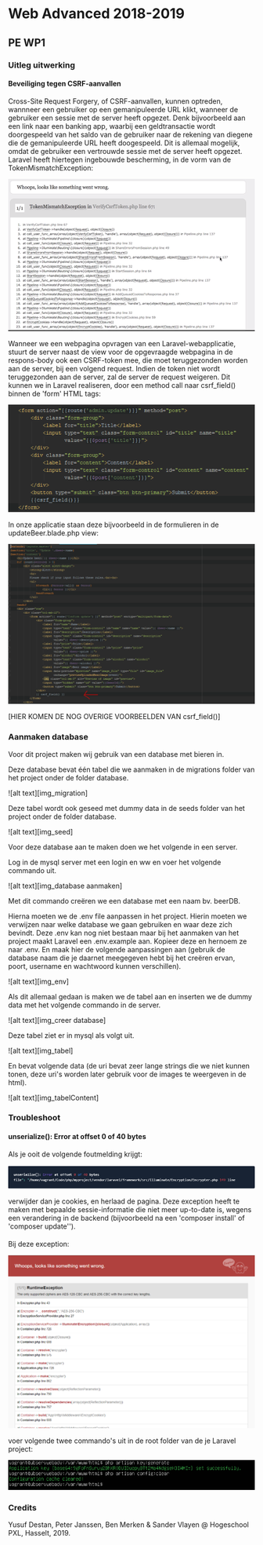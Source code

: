 # Web Advanced 2018-2019
## PE WP1

### Uitleg uitwerking

#### Beveiliging tegen CSRF-aanvallen
Cross-Site Request Forgery, of CSRF-aanvallen, kunnen optreden, wannneer een gebruiker
op een gemanipuleerde URL klikt, wanneer de gebruiker een sessie met de server heeft opgezet. 
Denk bijvoorbeeld aan een link naar een banking app, waarbij een geldtransactie wordt
doorgespeeld van het saldo van de gebruiker naar de rekening van diegene die de gemanipuleerde
URL heeft doogespeeld. Dit is allemaal mogelijk, omdat de gebruiker een vertrouwde sessie met
de server heeft opgezet.
Laravel heeft hiertegen ingebouwde bescherming, in de vorm van de TokenMismatchException:

![alt text][img_tokenMismatchException]

Wanneer we een webpagina opvragen van een Laravel-webapplicatie, stuurt de server naast de 
view voor de opgevraagde webpagina in de respons-body ook een CSRF-token mee, die moet 
teruggezonden worden aan de server, bij een volgend request. Indien de token
niet wordt teruggezonden aan de server, zal de server de request weigeren.
Dit kunnen we in Laravel realiseren, door een method call naar csrf_field() binnen de 'form'
HTML tags:

![alt text][img_CSRFSolution]

In onze applicatie staan deze bijvoorbeeld in de formulieren in de updateBeer.blade.php view:

![alt text][img_updateBeer]

[HIER KOMEN DE NOG OVERIGE VOORBEELDEN VAN csrf_field()]

### Aanmaken database
Voor dit project maken wij gebruik van een database met bieren in.
 
Deze database bevat één tabel die we aanmaken in de migrations folder van het project onder de folder database.

![alt text][img_migration]

Deze tabel wordt ook geseed met dummy data in de seeds folder van het project onder de folder database.

![alt text][img_seed] 
 
Voor deze database aan te maken doen we het volgende in een server.

Log in de mysql server met een login en ww en voer het volgende commando uit.

![alt text][img_database aanmaken]

Met dit commando creëren we een database met een naam bv. beerDB.

Hierna moeten we de .env file aanpassen in het project. Hierin moeten we verwijzen naar welke database we gaan gebruiken en waar deze zich bevindt. 
Deze .env kan nog niet bestaan maar bij het aanmaken van het project maakt Laravel een .env.example aan.
Kopieer deze en hernoem ze naar .env. En maak hier de volgende aanpassingen aan (gebruik de database naam die je daarnet meegegeven hebt bij het creëren ervan, poort, username en wachtwoord kunnen verschillen).

![alt text][img_env]

Als dit allemaal gedaan is maken we de tabel aan en inserten we de dummy data met het volgende commando in de server.

![alt text][img_creer database]

Deze tabel ziet er in mysql als volgt uit.

![alt text][img_tabel]

En bevat volgende data (de uri bevat zeer lange strings die we niet kunnen tonen, deze uri's worden later gebruik voor de images te weergeven in de html).

![alt text][img_tabelContent]

### Troubleshoot
#### unserialize(): Error at offset 0 of 40 bytes
Als je ooit de volgende foutmelding krijgt:

![alt text][img_unserializeException]

verwijder dan je cookies, en herlaad de pagina. 
Deze exception heeft te maken met bepaalde sessie-informatie die niet
meer up-to-date is, wegens een verandering in de backend (bijvoorbeeld 
na een 'composer install' of 'composer update'').

#### 

Bij deze exception:

![alt text][img_cipherException]

voer volgende twee commando's uit in de root folder van de je Laravel project:

![alt text][img_cipherExceptionSolution]

### Credits

Yusuf Destan, Peter Janssen, Ben Merken & Sander Vlayen @ Hogeschool PXL, Hasselt, 2019.

[img_unserializeException]:Images/unserializeException.PNG "unsezialize Exception"
[img_cipherException]:Images/cipherException.PNG "cipher Exception"
[img_cipherExceptionSolution]:Images/cipherExceptionSolution.PNG
[img_tokenMismatchException]:Images/tokenMismatchException.PNG
[img_CSRFSolution]:Images/CSRFSolution.PNG
[img_updateBeer]:Images/updateBeer.PNG